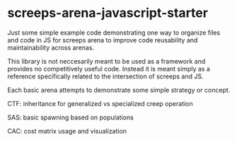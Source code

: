 # screeps-arena-javascript-starter

Just some simple example code demonstrating one way to organize files and code
in JS for screeps arena to improve code reusability and maintainability across arenas.

This library is not neccesarily meant to be used as a framework and provides no competitively useful code.  Instead it is meant simply as a reference specifically related to the intersection
of screeps and JS.

Each basic arena attempts to demonstrate some simple strategy or concept.

CTF: inheritance for generalized vs specialized creep operation

SAS: basic spawning based on populations

CAC: cost matrix usage and visualization
